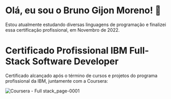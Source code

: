 # Olá, eu sou o Bruno Gijon Moreno! 👋
Estou atualmente estudando diversas linguagens de programação e finalizei essa certificação profissional, em Novembro de 2022.

# Certificado Profissional IBM Full-Stack Software Developer 

Certificado alcançado após o término de cursos e projetos do programa profissional da IBM, juntamente com a Coursera:


![Coursera - Full stack_page-0001](https://user-images.githubusercontent.com/101295421/205301917-e757068a-f9c6-48c5-9ea2-ff70c14fd39c.jpg)
